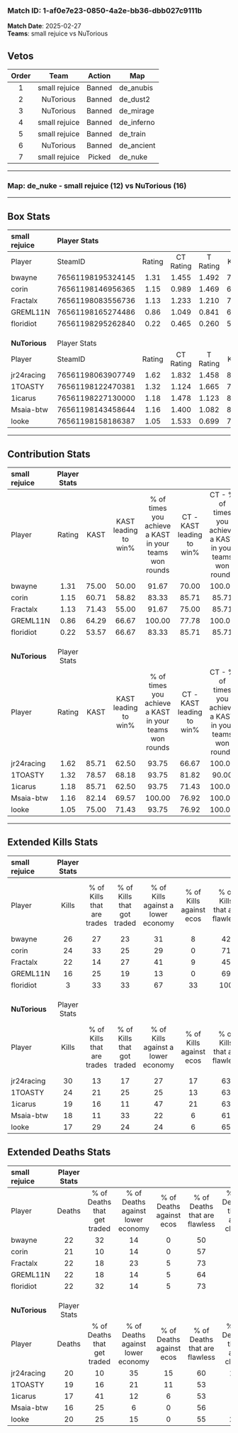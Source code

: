 ### Match ID: 1-af0e7e23-0850-4a2e-bb36-dbb027c9111b  
**Match Date**: 2025-02-27  
**Teams**: small rejuice vs NuTorious  

## Vetos  

| Order | Team | Action | Map |
| :---: | :--: | :----: | --- |
| 1 | small rejuice | Banned | de_anubis |
| 2 | NuTorious | Banned | de_dust2 |
| 3 | NuTorious | Banned | de_mirage |
| 4 | small rejuice | Banned | de_inferno |
| 5 | small rejuice | Banned | de_train |
| 6 | NuTorious | Banned | de_ancient |
| 7 | small rejuice | Picked | de_nuke |

---  

### **Map**: de_nuke - small rejuice (12) vs NuTorious (16)  
---  

## Box Stats  

| **small rejuice** | Player Stats      |        |           |          |       |       |       |         |        |      |     |
| :- | :- | :-: | :-: | :-: | :-: | :-: | :-: | :-: | :-: | :-: | :-: |
| Player            | SteamID           | Rating | CT Rating | T Rating | KAST  |  ADR  | Kills | Assists | Deaths | K/D  | HS% |
| bwayne            | 76561198195324145 |  1.31  |   1.455   |  1.492   | 75.00 | 96.1  |  26   |    4    |   22   | 1.18 | 53  |
| corin             | 76561198146956365 |  1.15  |   0.989   |  1.469   | 60.71 | 90.5  |  24   |    3    |   21   | 1.14 | 70  |
| Fractalx          | 76561198083556736 |  1.13  |   1.233   |  1.210   | 71.43 | 86.4  |  22   |    4    |   22   | 1.00 | 68  |
| GREML11N          | 76561198165274486 |  0.86  |   1.049   |  0.841   | 64.29 | 71.0  |  16   |    7    |   22   | 0.73 | 62  |
| floridiot         | 76561198295262840 |  0.22  |   0.465   |  0.260   | 53.57 | 22.8  |   3   |    6    |   22   | 0.14 | 33  |
|                   |                   |        |           |          |       |       |       |         |        |      |     |
|                   |                   |        |           |          |       |       |       |         |        |      |     |
|                   |                   |        |           |          |       |       |       |         |        |      |     |
| **NuTorious**     | Player Stats      |        |           |          |       |       |       |         |        |      |     |
| Player            | SteamID           | Rating | CT Rating | T Rating | KAST  |  ADR  | Kills | Assists | Deaths | K/D  | HS% |
| jr24racing        | 76561198063907749 |  1.62  |   1.832   |  1.458   | 85.71 | 112.8 |  30   |    7    |   20   | 1.50 | 53  |
| 1TOASTY           | 76561198122470381 |  1.32  |   1.124   |  1.665   | 78.57 | 85.8  |  24   |    8    |   19   | 1.26 | 25  |
| 1icarus           | 76561198227130000 |  1.18  |   1.478   |  1.123   | 85.71 | 63.1  |  19   |    7    |   17   | 1.12 | 47  |
| Msaia-btw         | 76561198143458644 |  1.16  |   1.400   |  1.082   | 82.14 | 68.6  |  18   |    9    |   16   | 1.13 | 55  |
| looke             | 76561198158186387 |  1.05  |   1.533   |  0.699   | 75.00 | 81.8  |  17   |   10    |   20   | 0.85 | 35  |
---  

## Contribution Stats  

| **small rejuice** | Player Stats |       |                      |                                                        |                           |                                                             |                          |                                                            |
| :- | :-: | :-: | :-: | :-: | :-: | :-: | :-: | :-: |
| Player            |    Rating    | KAST  | KAST leading to win% | % of times you achieve a KAST in your teams won rounds | CT - KAST leading to win% | CT - % of times you achieve a KAST in your teams won rounds | T - KAST leading to win% | T - % of times you achieve a KAST in your teams won rounds |
| bwayne            |     1.31     | 75.00 |        50.00         |                         91.67                          |           70.00           |                           100.00                            |          33.33           |                           80.00                            |
| corin             |     1.15     | 60.71 |        58.82         |                         83.33                          |           85.71           |                            85.71                            |          40.00           |                           80.00                            |
| Fractalx          |     1.13     | 71.43 |        55.00         |                         91.67                          |           75.00           |                            85.71                            |          41.67           |                           100.00                           |
| GREML11N          |     0.86     | 64.29 |        66.67         |                         100.00                         |           77.78           |                           100.00                            |          55.56           |                           100.00                           |
| floridiot         |     0.22     | 53.57 |        66.67         |                         83.33                          |           85.71           |                            85.71                            |          50.00           |                           80.00                            |
|                   |              |       |                      |                                                        |                           |                                                             |                          |                                                            |
|                   |              |       |                      |                                                        |                           |                                                             |                          |                                                            |
|                   |              |       |                      |                                                        |                           |                                                             |                          |                                                            |
| **NuTorious**     | Player Stats |       |                      |                                                        |                           |                                                             |                          |                                                            |
| Player            |    Rating    | KAST  | KAST leading to win% | % of times you achieve a KAST in your teams won rounds | CT - KAST leading to win% | CT - % of times you achieve a KAST in your teams won rounds | T - KAST leading to win% | T - % of times you achieve a KAST in your teams won rounds |
| jr24racing        |     1.62     | 85.71 |        62.50         |                         93.75                          |           66.67           |                           100.00                            |          55.56           |                           83.33                            |
| 1TOASTY           |     1.32     | 78.57 |        68.18         |                         93.75                          |           81.82           |                            90.00                            |          54.55           |                           100.00                           |
| 1icarus           |     1.18     | 85.71 |        62.50         |                         93.75                          |           71.43           |                           100.00                            |          50.00           |                           83.33                            |
| Msaia-btw         |     1.16     | 82.14 |        69.57         |                         100.00                         |           76.92           |                           100.00                            |          60.00           |                           100.00                           |
| looke             |     1.05     | 75.00 |        71.43         |                         93.75                          |           76.92           |                           100.00                            |          62.50           |                           83.33                            |
---  

## Extended Kills Stats  

| **small rejuice** | Player Stats |                            |                            |                                    |                         |                              |                                 |                                       |                    |           |
| :- | :-: | :-: | :-: | :-: | :-: | :-: | :-: | :-: | :-: | :-: |
| Player            |    Kills     | % of Kills that are trades | % of Kills that got traded | % of Kills against a lower economy | % of Kills against ecos | % of Kills that are flawless | % of Kills that are close duels | % of Kills that are assisted by flash | Pistol Round Kills | AWP Kills |
| bwayne            |      26      |             27             |             23             |                 31                 |            8            |              42              |               15                |                   0                   |         5          |     0     |
| corin             |      24      |             33             |             25             |                 29                 |            0            |              71              |                0                |                   4                   |         1          |     0     |
| Fractalx          |      22      |             14             |             27             |                 41                 |            9            |              45              |                5                |                  14                   |         1          |     0     |
| GREML11N          |      16      |             25             |             19             |                 13                 |            0            |              69              |                6                |                   0                   |         3          |     0     |
| floridiot         |      3       |             33             |             33             |                 67                 |           33            |             100              |                0                |                   0                   |         0          |     0     |
|                   |              |                            |                            |                                    |                         |                              |                                 |                                       |                    |           |
|                   |              |                            |                            |                                    |                         |                              |                                 |                                       |                    |           |
|                   |              |                            |                            |                                    |                         |                              |                                 |                                       |                    |           |
| **NuTorious**     | Player Stats |                            |                            |                                    |                         |                              |                                 |                                       |                    |           |
| Player            |    Kills     | % of Kills that are trades | % of Kills that got traded | % of Kills against a lower economy | % of Kills against ecos | % of Kills that are flawless | % of Kills that are close duels | % of Kills that are assisted by flash | Pistol Round Kills | AWP Kills |
| jr24racing        |      30      |             13             |             17             |                 27                 |           17            |              63              |                3                |                   3                   |         2          |     5     |
| 1TOASTY           |      24      |             21             |             25             |                 25                 |           13            |              63              |                4                |                   0                   |         0          |     6     |
| 1icarus           |      19      |             16             |             11             |                 47                 |           21            |              63              |                0                |                   0                   |         0          |     0     |
| Msaia-btw         |      18      |             11             |             33             |                 22                 |            6            |              61              |                0                |                   0                   |         3          |     0     |
| looke             |      17      |             29             |             24             |                 24                 |            6            |              65              |                6                |                   0                   |         0          |     0     |
## Extended Deaths Stats  

| **small rejuice** | Player Stats |                             |                                   |                          |                               |                            |                           |               |
| :- | :-: | :-: | :-: | :-: | :-: | :-: | :-: | :-: |
| Player            |    Deaths    | % of Deaths that get traded | % of Deaths against lower economy | % of Deaths against ecos | % of Deaths that are flawless | % of Deaths that are close | % of Deaths while blinded | Deaths to AWP |
| bwayne            |      22      |             32              |                14                 |            0             |              50               |             9              |             0             |       2       |
| corin             |      21      |             10              |                14                 |            0             |              57               |             5              |             0             |       1       |
| Fractalx          |      22      |             18              |                23                 |            5             |              73               |             0              |             0             |       3       |
| GREML11N          |      22      |             18              |                14                 |            5             |              64               |             0              |             0             |       3       |
| floridiot         |      22      |             32              |                14                 |            5             |              73               |             0              |             5             |       2       |
|                   |              |                             |                                   |                          |                               |                            |                           |               |
|                   |              |                             |                                   |                          |                               |                            |                           |               |
|                   |              |                             |                                   |                          |                               |                            |                           |               |
| **NuTorious**     | Player Stats |                             |                                   |                          |                               |                            |                           |               |
| Player            |    Deaths    | % of Deaths that get traded | % of Deaths against lower economy | % of Deaths against ecos | % of Deaths that are flawless | % of Deaths that are close | % of Deaths while blinded | Deaths to AWP |
| jr24racing        |      20      |             10              |                35                 |            15            |              60               |             10             |             5             |       0       |
| 1TOASTY           |      19      |             16              |                21                 |            11            |              53               |             0              |             0             |       0       |
| 1icarus           |      17      |             41              |                12                 |            6             |              53               |             0              |             0             |       0       |
| Msaia-btw         |      16      |             25              |                 6                 |            0             |              56               |             0              |            13             |       0       |
| looke             |      20      |             25              |                15                 |            0             |              55               |             20             |             5             |       0       |
